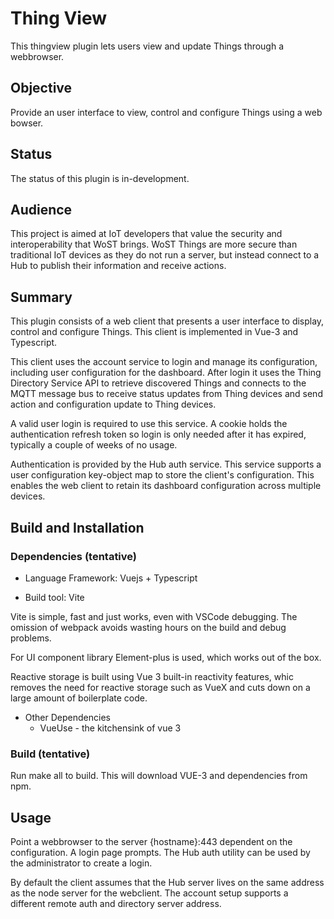 # Thing View

This thingview plugin lets users view and update Things through a webbrowser.

## Objective

Provide an user interface to view, control and configure Things using a web bowser.

## Status

The status of this plugin is in-development.

## Audience

This project is aimed at IoT developers that value the security and interoperability that WoST brings. WoST Things are more secure than traditional IoT devices as they do not run a server, but instead connect to a Hub to publish their information and receive actions.

## Summary

This plugin consists of a web client that presents a user interface to display, control and configure Things. This client is implemented in Vue-3 and Typescript.

This client uses the account service to login and manage its configuration, including user configuration for the dashboard. After login it uses the Thing Directory Service API to retrieve discovered Things and connects to the MQTT message bus to receive status updates from Thing devices and send action and configuration update to Thing devices. 

A valid user login is required to use this service. A cookie holds the authentication refresh token so login is only needed after it has expired, typically a couple of weeks of no usage.

Authentication is provided by the Hub auth service. This service supports a user configuration key-object map to store the client's configuration. This enables the web client to retain its dashboard configuration across multiple devices.




## Build and Installation


### Dependencies (tentative)

* Language Framework: Vuejs + Typescript

* Build tool: Vite

Vite is simple, fast and just works, even with VSCode debugging. 
The omission of webpack avoids wasting hours on the build and debug problems. 

For UI component library Element-plus is used, which works out of the box.

Reactive storage is built using Vue 3 built-in reactivity features, whic removes the need for reactive storage such as VueX and cuts down on a large amount of boilerplate code.

* Other Dependencies
  + VueUse - the kitchensink of vue 3


### Build (tentative)

Run make all to build. This will download VUE-3 and dependencies from npm.

## Usage

Point a webbrowser to the server {hostname}:443 dependent on the configuration.
A login page prompts. The Hub auth utility can be used by the administrator to create a login. 

By default the client assumes that the Hub server lives on the same address as the node server for the webclient. The account setup supports a different remote auth and directory server address.




